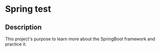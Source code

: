 # Spring test #

## Description ##

This project's purpose to learn more about the SpringBoot framework and practice it. 
 
